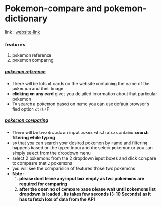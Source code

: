 # Pokemon-compare and pokemon-dictionary
link : [website-link](https://poke-compare.herokuapp.com/)

### features 
1. pokemon reference
2. pokemon comparing

##### [pokemon reference](https://poke-compare.herokuapp.com/)
- There will be lots of cards on the website containing the name of the pokemon and their image 
- **clicking on any card** gives you detailed information about that particular pokemon
-  To search a pokemon based on name you can use default browser's find option ```ctrl```+F  

##### [pokemon comparing](https://poke-compare.herokuapp.com/compare)
- There will be two dropdown input boxes which also contains **search filtering while typing**
- so that you can search your desired pokemon by name and filtering happens based on the typed input and the select pokemon or you can simply select from the dropdown menu
- select 2 pokemons  from the 2 dropdown input boxes and click compare to compaare that 2 pokemons
- you will see the comparision of features those two pokemons
- **Note :**
  1. **please dont leave any input box empty as two pokemons are required for comparing**
  2. **after the opening of compare page please wait until pokemons list dropdown is loaded ,**
      **its takes few seconds (3-10 Seconds) as it has to fetch lots of data from the API**
